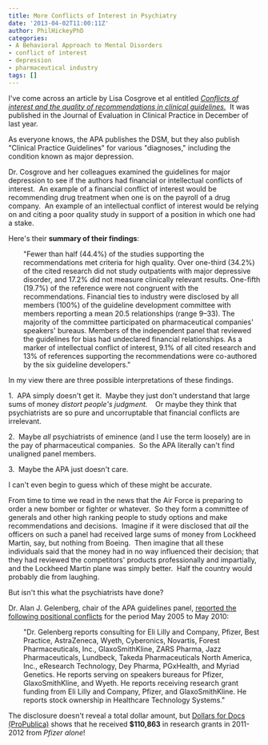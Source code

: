 ```yaml
---
title: More Conflicts of Interest in Psychiatry
date: '2013-04-02T11:00:11Z'
author: PhilHickeyPhD
categories:
- A Behavioral Approach to Mental Disorders
- conflict of interest
- depression
- pharmaceutical industry
tags: []
---
```


I've come across an article by Lisa Cosgrove et al entitled <i><a href="http://onlinelibrary.wiley.com/doi/10.1111/jep.12016/abstract">Conflicts of interest and the quality of recommendations in clinical guidelines.</a>  </i>It was published in the Journal of <i></i>Evaluation in Clinical Practice in December of last year.

As everyone knows, the APA publishes the DSM, but they also publish "Clinical Practice Guidelines" for various "diagnoses," including the condition known as major depression.

Dr. Cosgrove and her colleagues examined the guidelines for major depression to see if the authors had financial or intellectual conflicts of interest.  An example of a financial conflict of interest would be recommending drug treatment when one is on the payroll of a drug company.  An example of an intellectual conflict of interest would be relying on and citing a poor quality study in support of a position in which one had a stake.

Here's their <strong>summary of their findings</strong>:
<p style="padding-left: 30px;">"Fewer than half (44.4%) of the studies supporting the recommendations met criteria for high quality. Over one-third (34.2%) of the cited research did not study outpatients with major depressive disorder, and 17.2% did not measure clinically relevant results. One-fifth (19.7%) of the reference were not congruent with the recommendations. Financial ties to industry were disclosed by all members (100%) of the guideline development committee with members reporting a mean 20.5 relationships (range 9–33). The majority of the committee participated on pharmaceutical companies' speakers' bureaus. Members of the independent panel that reviewed the guidelines for bias had undeclared financial relationships. As a marker of intellectual conflict of interest, 9.1% of all cited research and 13% of references supporting the recommendations were co-authored by the six guideline developers."</p>
In my view there are three possible interpretations of these findings.

1.  APA simply doesn't get it.  Maybe they just don't understand that large sums of money <i>distort people's judgment.  </i>  Or maybe they think that psychiatrists are so pure and uncorruptable that financial conflicts are irrelevant.

2.  Maybe <i>all </i>psychiatrists of eminence (and I use the term loosely) are in the pay of pharmaceutical companies.  So the APA literally can't find unaligned panel members.

3.  Maybe the APA just doesn't care.

I can't even begin to guess which of these might be accurate.

From time to time we read in the news that the Air Force is preparing to order a new bomber or fighter or whatever.  So they form a committee of generals and other high ranking people to study options and make recommendations and decisions.  Imagine if it were disclosed that <i>all </i>the officers on such a panel had received large sums of money from Lockheed Martin, say, but nothing from Boeing.  Then imagine that all these individuals said that the money had in no way influenced their decision; that they had reviewed the competitors' products professionally and impartially, and the Lockheed Martin plane was simply better.  Half the country would probably die from laughing.

But isn't this what the psychiatrists have done?

Dr. Alan J. Gelenberg, chair of the APA guidelines panel, <a href="http://guidelines.gov/content.aspx?id=24158">reported the following positional conflicts</a> for the period May 2005 to May 2010:
<p style="padding-left: 30px;">"Dr. Gelenberg reports consulting for Eli Lilly and Company, Pfizer, Best Practice, AstraZeneca, Wyeth, Cyberonics, Novartis, Forest Pharmaceuticals, Inc., GlaxoSmithKline, ZARS Pharma, Jazz Pharmaceuticals, Lundbeck, Takeda Pharmaceuticals North America, Inc., eResearch Technology, Dey Pharma, PGxHealth, and Myriad Genetics. He reports serving on speakers bureaus for Pfizer, GlaxoSmithKline, and Wyeth. He reports receiving research grant funding from Eli Lilly and Company, Pfizer, and GlaxoSmithKline. He reports stock ownership in Healthcare Technology Systems."</p>
The disclosure doesn't reveal a total dollar amount, but <a href="http://projects.propublica.org/docdollars/search?utf8=%E2%9C%93&amp;term=Gelenberg&amp;state%5Bid%5D=&amp;services%5B%5D=&amp;period%5B%5D=">Dollars for Docs (ProPublica)</a> shows that he received <strong>$110,863</strong> in research grants in 2011-2012 from <i>Pfizer alone</i>!

&nbsp;